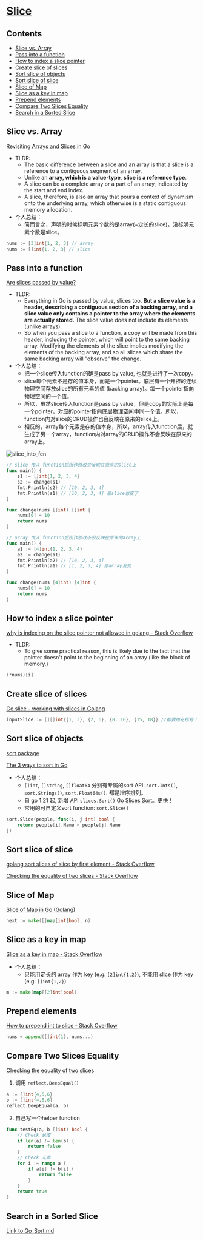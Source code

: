 # [Slice](https://github.com/szhou12/leetcode-go/blob/main/go_review/README.md)

## Contents
* [Slice vs. Array](#slice-vs-array)
* [Pass into a function](#pass-into-a-function)
* [How to index a slice pointer](#how-to-index-a-slice-pointer)
* [Create slice of slices](#create-slice-of-slices)
* [Sort slice of objects](#sort-slice-of-objects)
* [Sort slice of slice](#sort-slice-of-slice)
* [Slice of Map](#slice-of-map)
* [Slice as a key in map](#slice-as-a-key-in-map)
* [Prepend elements](#prepend-elements)
* [Compare Two Slices Equality](#compare-two-slices-equality)
* [Search in a Sorted Slice](#search-in-a-sorted-slice)

## Slice vs. Array
[Revisiting Arrays and Slices in Go](https://www.developer.com/languages/arrays-slices-golang/)
* TLDR:
    * The basic difference between a slice and an array is that a slice is a reference to a contiguous segment of an array. 
    * Unlike an **array, which is a value-type**, **slice is a reference type**. 
    * A slice can be a complete array or a part of an array, indicated by the start and end index.
    * A slice, therefore, is also an array that pours a context of dynamism onto the underlying array, which otherwise is a static contiguous memory allocation.
* 个人总结：
    * 简而言之，声明的时候标明元素个数的是array(=定长的slice)，没标明元素个数是slice。
```go
nums := [3]int{1, 2, 3} // array
nums := []int{1, 2, 3} // slice
```

## Pass into a function

[Are slices passed by value?](https://stackoverflow.com/questions/39993688/are-slices-passed-by-value)
* TLDR:
    * Everything in Go is passed by value, slices too. **But a slice value is a header, describing a contiguous section of a backing array, and a slice value only contains a pointer to the array where the elements are actually stored.** The slice value does not include its elements (unlike arrays).
    * So when you pass a slice to a function, a copy will be made from this header, including the pointer, which will point to the same backing array. Modifying the elements of the slice implies modifying the elements of the backing array, and so all slices which share the same backing array will "observe" the change.
* 个人总结：
    * 把一个slice传入function的确是pass by value, 也就是进行了一次copy。
    * slice每个元素不是存的值本身，而是一个pointer。底层有一个开辟的连续物理空间存放slice的所有元素的值 (backing array)。每一个pointer指向物理空间的一个值。
    * 所以，虽然slice传入function是pass by value，但是copy的实际上是每一个pointer，对应的pointer指向底层物理空间中同一个值。所以，function内对slice的CRUD操作也会反映在原来的slice上。
    * 相反的，array每个元素是存的值本身，所以，array传入function后，就生成了另一个array，function内对array的CRUD操作不会反映在原来的array上。

![slice_into_fcn](https://user-images.githubusercontent.com/35708194/231896890-7f5ba00d-6b58-4d9f-993d-aadc601082e4.png)
```go
// slice 传入 function后所作修改会反映在原来的slice上
func main() {
	s1 := []int{1, 2, 3, 4}
	s2 := change(s1)
	fmt.Println(s2) // [10, 2, 3, 4]
	fmt.Println(s1) // [10, 2, 3, 4] 原slice也变了
}

func change(nums []int) []int {
	nums[0] = 10
	return nums
}

// array 传入 function后所作修改不会反映在原来的array上
func main() {
	a1 := [4]int{1, 2, 3, 4}
	a2 := change(a1)
	fmt.Println(a2) // [10, 2, 3, 4]
	fmt.Println(a1) // [1, 2, 3, 4] 原array没变
}

func change(nums [4]int) [4]int {
	nums[0] = 10
	return nums
}
```

## How to index a slice pointer
[why is indexing on the slice pointer not allowed in golang - Stack Overflow](https://stackoverflow.com/questions/38468258/why-is-indexing-on-the-slice-pointer-not-allowed-in-golang)
* TLDR:
    * To give some practical reason, this is likely due to the fact that the pointer doesn't point to the beginning of an array (like the block of memory.)
```go
(*nums)[i]
```

## Create slice of slices
[Go slice - working with slices in Golang](https://zetcode.com/golang/slice/)
```go
inputSlice := [][]int{{1, 3}, {2, 6}, {8, 10}, {15, 18}} //都要用花括号！
```

## Sort slice of objects
[sort package](https://pkg.go.dev/sort#Slice)

[The 3 ways to sort in Go](https://yourbasic.org/golang/how-to-sort-in-go/)
* 个人总结：
    * `[]int`, `[]string`, `[]float64` 分别有专属的sort API: `sort.Ints()`, `sort.Strings()`, `sort.Float64s()`. 都是增序排列。
    * 自 go 1.21 起, 新增 API `slices.Sort()` [Go Slices Sort](https://pkg.go.dev/slices#Sort)。更快！
    * 常用的可自定义sort function: `sort.Slice()`
```go
sort.Slice(people, func(i, j int) bool { 
    return people[i].Name < people[j].Name
})
```

## Sort slice of slice
[golang sort slices of slice by first element - Stack Overflow](https://stackoverflow.com/questions/55360091/golang-sort-slices-of-slice-by-first-element)

[Checking the equality of two slices - Stack Overflow](https://stackoverflow.com/questions/15311969/checking-the-equality-of-two-slices)


## Slice of Map
[Slice of Map in Go (Golang)](https://golangbyexample.com/slice-map-golang/)
```go
next := make([]map[int]bool, n)
```

## Slice as a key in map
[Slice as a key in map - Stack Overflow](https://stackoverflow.com/questions/20297503/slice-as-a-key-in-map)
* 个人总结：
    * 只能用定长的 array 作为 key (e.g. `[2]int{1,2}`), 不能用 slice 作为 key (e.g. `[]int{1,2}`)
```go
m := make(map[[2]int]bool)
```

## Prepend elements
[How to prepend int to slice - Stack Overflow](https://stackoverflow.com/questions/53737435/how-to-prepend-int-to-slice)
```go
nums = append([]int{1}, nums...)
```

## Compare Two Slices Equality
[Checking the equality of two slices](https://stackoverflow.com/questions/15311969/checking-the-equality-of-two-slices)
1. 调用 `reflect.DeepEqual()`
```go
a := []int{4,5,6}
b := []int{4,5,6}
reflect.DeepEqual(a, b)
```
2. 自己写一个helper function
```go
func testEq(a, b []int) bool {
    // Check 长度
    if len(a) != len(b) {
        return false
    }
    // Check 元素
    for i := range a {
        if a[i] != b[i] {
            return false
        }
    }
    return true
}
```

## Search in a Sorted Slice
[Link to Go_Sort.md](https://github.com/szhou12/leetcode-go/blob/main/go_review/Go_Sort.md)